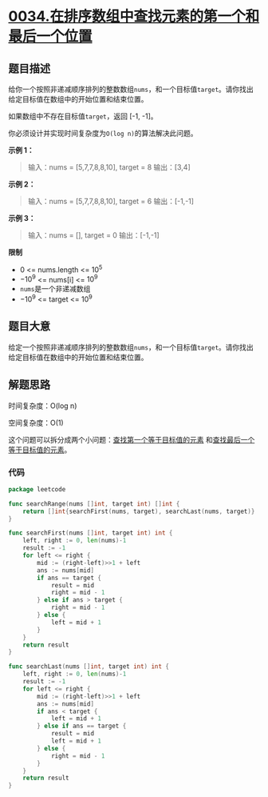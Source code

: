# [0034.在排序数组中查找元素的第一个和最后一个位置](https://leetcode.cn/problems/find-first-and-last-position-of-element-in-sorted-array/)

## 题目描述

给你一个按照非递减顺序排列的整数数组`nums`，和一个目标值`target`。请你找出给定目标值在数组中的开始位置和结束位置。

如果数组中不存在目标值`target`，返回 [-1, -1]。

你必须设计并实现时间复杂度为`O(log n)`的算法解决此问题。

**示例 1：**

> 输入：nums = [5,7,7,8,8,10], target = 8
> 输出：[3,4]

**示例 2：**

> 输入：nums = [5,7,7,8,8,10], target = 6
> 输出：[-1,-1]

**示例 3：**

> 输入：nums = [], target = 0
> 输出：[-1,-1]

**限制**

* 0 <= nums.length <= $10^5$
* $-10^9$ <= nums[i] <= $10^9$
* `nums`是一个非递减数组
* $-10^9$ <= target <= $10^9$

## 题目大意

给定一个按照非递减顺序排列的整数数组`nums`，和一个目标值`target`。请你找出给定目标值在数组中的开始位置和结束位置。

## 解题思路

时间复杂度：O(log n)

空间复杂度：O(1)

这个问题可以拆分成两个小问题：[查找第一个等于目标值的元素](../../notes/Binary-Search.md#查找第一个等于目标值的元素)
和[查找最后一个等于目标值的元素](../../notes/Binary-Search.md#查找最后一个等于目标值的元素)。

### 代码

```go
package leetcode

func searchRange(nums []int, target int) []int {
	return []int{searchFirst(nums, target), searchLast(nums, target)}
}

func searchFirst(nums []int, target int) int {
	left, right := 0, len(nums)-1
	result := -1
	for left <= right {
		mid := (right-left)>>1 + left
		ans := nums[mid]
		if ans == target {
			result = mid
			right = mid - 1
		} else if ans > target {
			right = mid - 1
		} else {
			left = mid + 1
		}
	}
	return result
}

func searchLast(nums []int, target int) int {
	left, right := 0, len(nums)-1
	result := -1
	for left <= right {
		mid := (right-left)>>1 + left
		ans := nums[mid]
		if ans < target {
			left = mid + 1
		} else if ans == target {
			result = mid
			left = mid + 1
		} else {
			right = mid - 1
		}
	}
	return result
}
```